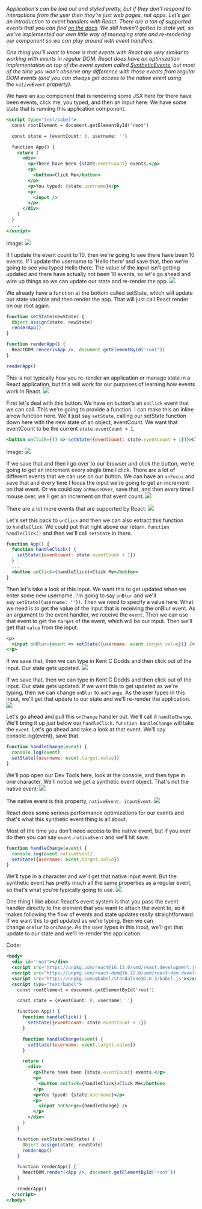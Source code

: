 *Application’s can be laid out and styled pretty, but if they don’t respond to interactions from the user then they’re just web pages, not apps. Let’s get an introduction to event handlers with React. There are a ton of supported events that you can find [on the docs](https://reactjs.org/docs/events.html#supported-events). We still haven’t gotten to state yet, so we’ve implemented our own little way of managing state and re-rendering our component so we can play around with event handlers.*

*One thing you’ll want to know is that events with React are very similar to working with events in regular DOM. React does have an optimization implementation on top of the event system called [SyntheticEvents](https://reactjs.org/docs/events.html), but most of the time you won’t observe any difference with those events from regular DOM events (and you can always get access to the native event using the `nativeEvent` property).*

We have an `App` component that is rendering some JSX here for there have been events, click me, you typed, and then an input here. We have some state that is running this application component.
```jsx
<script type="text/babel">
  const rootElement = document.getElementById('root')

  const state = {eventCount: 0, username: ''}

  function App() {
    return (
      <div>
        <p>There have been {state.eventCount} events.</p>
        <p>
          <button>Click Me</button>
        </p>
        <p>You typed: {state.username}</p>
        <p>
          <input />
        </p>
      </div>
    )
  }
  ...
</script>
```

Image:
![](./assets/Pasted%20image%2020221213160627.png)

If I update the event count to 10, then we're going to see there have been 10 events. If I update the username to 'Hello there' and save that, then we're going to see you typed Hello there. The value of the input isn't getting updated and there have actually not been 10 events, so let's go ahead and wire up things so we can update our state and re-render the app.
![](./assets/Pasted%20image%2020221213160735.png)

We already have a function at the bottom called setState, which will update our state variable and then render the app. That will just call React.render on our root again.
```jsx
function setState(newState) {
  Object.assign(state, newState)
  renderApp()
}

function renderApp() {
  ReactDOM.render(<App />, document.getElementById('root'))
}

renderApp()
```

This is not typically how you re-render an application or manage state in a React application, but this will work for our purposes of learning how events work in React.
![](./assets/Pasted%20image%2020221213160903.png)

First let's deal with this button. We have on button's an `onClick` event that we can call. This we're going to provide a function. I can make this an inline arrow function here. We'll just say `setState`, calling our setState function down here with the new state of an object, eventCount. We want that eventCount to be the current `state.eventCount + 1`.
```jsx
<button onClick={() => setState({eventCount: state.eventCount + 1})}>Click Me</button>

```

Image:
![](./assets/Pasted%20image%2020221213161034.png)

If we save that and then I go over to our browser and click the button, we're going to get an increment every single time I click.
There are a lot of different events that we can use on our button. We can have an `onFocus` and save that and every time I focus the input we're going to get an increment on that event. Or we could say `onMouseOver`, save that, and then every time I mouse over, we'll get an increment on that event count. 
![](./assets/Pasted%20image%2020221213161209.png)

There are a lot more events that are supported by React:
![](./assets/Pasted%20image%2020221213161310.png)

Let's set this back to `onClick` and then we can also extract this function to `handleClick`. We could put that right above our return. `function handleClick()` and then we'll call `setState` in there.
```jsx
function App() {
  function handleClick() {
    setState({eventcount: state.eventCount + 1})
  }
  ...
  <button onClick={handleClick}>Click Me</button>
}
```

Then let's take a look at this input. We want this to get updated when we enter some new username. I'm going to say `onBlur` and we'll say `setState({username: ''})`. Then we need to specify a value here. What we need is to get the value of the input that is receiving the onBlur event. As an argument to the event handler, we receive the `event`. Then we can use that event to get the `target` of the event, which will be our input. Then we'll get that `value` from the input.

```jsx
<p>
  <input onBlur={event => setState({username: event.target.value})} />
</p>
```

If we save that, then we can type in Kent C Dodds and then click out of the input. Our state gets updated. 
![](./assets/Pasted%20image%2020221213161720.png)

If we save that, then we can type in Kent C Dodds and then click out of the input. Our state gets updated. If we want this to get updated as we're typing, then we can change `onBlur` to `onChange`. As the user types in this input, we'll get that update to our state and we'll re-render the application.
![](./assets/Pasted%20image%2020221213161941.png)

Let's go ahead and pull this `onChange` handler out. We'll call it `handleChange`. We'll bring it up just below our `handleClick`. `function handleChange` will take the `event`. Let's go ahead and take a look at that event. We'll say console.log(event), save that.

```jsx
function handleChange(event) {
  console.log(event)
  setState({username: event.target.value})
}
```

We'll pop open our Dev Tools here, look at the console, and then type in one character. We'll notice we get a synthetic event object. That's not the native event:
![](./assets/Pasted%20image%2020221213162041.png)

The native event is this property, `nativeEvent: inputEvent`. 
![](./assets/Pasted%20image%2020221213162124.png)

React does some serious performance optimizations for our events and that's what this synthetic event thing is all about.

Most of the time you don't need access to the native event, but if you ever do then you can say `event.nativeEvent` and we'll hit save.

```jsx
function handleChange(event) {
  console.log(event.nativeEvent)
  setState({username: event.target.value})
}
```

We'll type in a character and we'll get that native input event. But the synthetic event has pretty much all the same properties as a regular event, so that's what you're typically going to use.
![](./assets/Pasted%20image%2020221213162238.png)

One thing I like about React's event system is that you pass the event handler directly to the element that you want to attach the event to, so it makes following the flow of events and state updates really straightforward.
If we want this to get updated as we're typing, then we can change `onBlur` to `onChange`. As the user types in this input, we'll get that update to our state and we'll re-render the application.

Code:
```jsx
<body>
  <div id="root"></div>
  <script src="https://unpkg.com/react@16.12.0/umd/react.development.js"></script>
  <script src="https://unpkg.com/react-dom@16.12.0/umd/react-dom.development.js"></script>
  <script src="https://unpkg.com/@babel/standalone@7.8.3/babel.js"></script>
  <script type="text/babel">
    const rootElement = document.getElementById('root')

    const state = {eventCount: 0, username: ''}

    function App() {
      function handleClick() {
        setState({eventCount: state.eventCount + 1})
      }

      function handleChange(event) {
        setState({username: event.target.value})
      }

      return (
        <div>
          <p>There have been {state.eventCount} events.</p>
          <p>
            <button onClick={handleClick}>Click Me</button>
          </p>
          <p>You typed: {state.username}</p>
          <p>
            <input onChange={handleChange} />
          </p>
        </div>
      )
    }

    function setState(newState) {
      Object.assign(state, newState)
      renderApp()
    }

    function renderApp() {
      ReactDOM.render(<App />, document.getElementById('root'))
    }

    renderApp()
  </script>
</body>
```